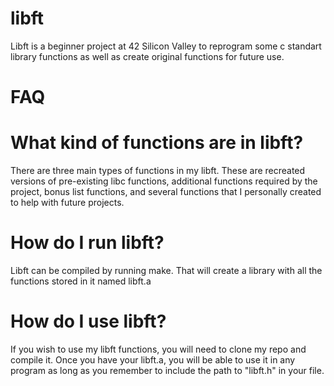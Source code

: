 # libft
Libft is a beginner project at 42 Silicon Valley to reprogram some c standart library functions as well as create original functions for future use.

# FAQ

# What kind of functions are in libft?

There are three main types of functions in my libft. These are recreated versions of pre-existing libc functions, additional functions required by the project, bonus list functions, and several functions that I personally created to help with future projects.

# How do I run libft?

Libft can be compiled by running make. That will create a library with all the functions stored in it named libft.a

# How do I use libft?

If you wish to use my libft functions, you will need to clone my repo and compile it. Once you have your libft.a, you will be able to use it in any program as long as you remember to include the path to "libft.h" in your file.
